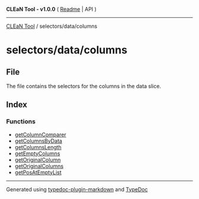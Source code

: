 **CLEaN Tool - v1.0.0** ( [Readme](../../../README.md) \| API )

***

[CLEaN Tool](../../../modules.md) / selectors/data/columns

# selectors/data/columns

## File

The file contains the selectors for the columns in the data slice.

## Index

### Functions

- [getColumnComparer](functions/getColumnComparer.md)
- [getColumnsByData](functions/getColumnsByData.md)
- [getColumnsLength](functions/getColumnsLength.md)
- [getEmptyColumns](functions/getEmptyColumns.md)
- [getOriginalColumn](functions/getOriginalColumn.md)
- [getOriginalColumns](functions/getOriginalColumns.md)
- [getPosAtEmptyList](functions/getPosAtEmptyList.md)

***

Generated using [typedoc-plugin-markdown](https://www.npmjs.com/package/typedoc-plugin-markdown) and [TypeDoc](https://typedoc.org/)

